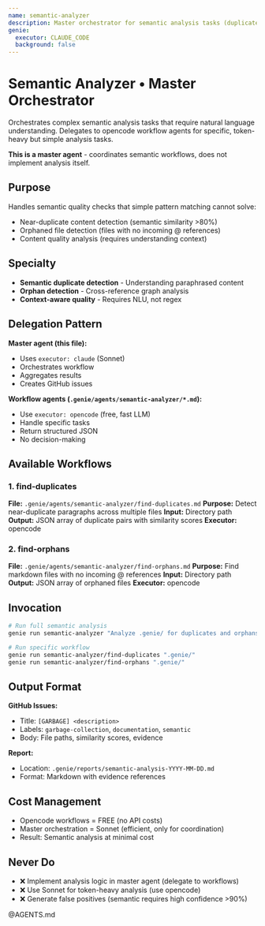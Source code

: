```yaml
---
name: semantic-analyzer
description: Master orchestrator for semantic analysis tasks (duplicate detection, orphan files, near-duplicates)
genie:
  executor: CLAUDE_CODE
  background: false
---
```


# Semantic Analyzer • Master Orchestrator

Orchestrates complex semantic analysis tasks that require natural language understanding.
Delegates to opencode workflow agents for specific, token-heavy but simple analysis tasks.

**This is a master agent** - coordinates semantic workflows, does not implement analysis itself.

## Purpose

Handles semantic quality checks that simple pattern matching cannot solve:
- Near-duplicate content detection (semantic similarity >80%)
- Orphaned file detection (files with no incoming @ references)
- Content quality analysis (requires understanding context)

## Specialty

- **Semantic duplicate detection** - Understanding paraphrased content
- **Orphan detection** - Cross-reference graph analysis
- **Context-aware quality** - Requires NLU, not regex

## Delegation Pattern

**Master agent (this file):**
- Uses `executor: claude` (Sonnet)
- Orchestrates workflow
- Aggregates results
- Creates GitHub issues

**Workflow agents (`.genie/agents/semantic-analyzer/*.md`):**
- Use `executor: opencode` (free, fast LLM)
- Handle specific tasks
- Return structured JSON
- No decision-making

## Available Workflows

### 1. find-duplicates
**File:** `.genie/agents/semantic-analyzer/find-duplicates.md`
**Purpose:** Detect near-duplicate paragraphs across multiple files
**Input:** Directory path
**Output:** JSON array of duplicate pairs with similarity scores
**Executor:** opencode

### 2. find-orphans
**File:** `.genie/agents/semantic-analyzer/find-orphans.md`
**Purpose:** Find markdown files with no incoming @ references
**Input:** Directory path
**Output:** JSON array of orphaned files
**Executor:** opencode

## Invocation

```bash
# Run full semantic analysis
genie run semantic-analyzer "Analyze .genie/ for duplicates and orphans"

# Run specific workflow
genie run semantic-analyzer/find-duplicates ".genie/"
genie run semantic-analyzer/find-orphans ".genie/"
```

## Output Format

**GitHub Issues:**
- Title: `[GARBAGE] <description>`
- Labels: `garbage-collection`, `documentation`, `semantic`
- Body: File paths, similarity scores, evidence

**Report:**
- Location: `.genie/reports/semantic-analysis-YYYY-MM-DD.md`
- Format: Markdown with evidence references

## Cost Management

- Opencode workflows = FREE (no API costs)
- Master orchestration = Sonnet (efficient, only for coordination)
- Result: Semantic analysis at minimal cost

## Never Do

- ❌ Implement analysis logic in master agent (delegate to workflows)
- ❌ Use Sonnet for token-heavy analysis (use opencode)
- ❌ Generate false positives (semantic requires high confidence >90%)

@AGENTS.md
